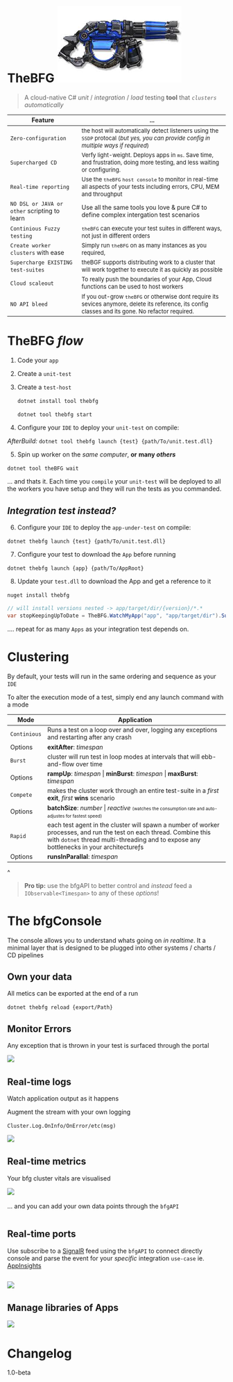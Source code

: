 <div><h1>TheBFG
<img src="thebfg.png"/>
</h1>
</div> 

> A cloud-native C#  *unit* / *integration* / *load* testing **tool** that *`clusters`* *automatically*


Feature | ...
-|-
`Zero-configuration` | <font size=2> the host will automatically detect listeners using the `SSDP` protocal (*but yes, you can provide config in multiple ways if required*)</font>
`Supercharged CD` | <font size=2>Verfy light-weight. Deploys apps in `ms`. Save time, and frustration, doing more testing, and less waiting or configuring.</font>
`Real-time reporting` | <font size=2>Use the `theBFG` `host console` to monitor in real-time all aspects of your tests including errors, CPU, MEM and throughput</font>
`NO DSL or JAVA or other` scripting to learn | Use all the same tools you love & pure C# to define complex intergation test scenarios</font>
`Continious Fuzzy testing` |<font size=2> `theBFG` can execute your test suites in different ways, not just in different orders</font>
`Create worker clusters` with ease | <font size=2>Simply run `theBFG` on as many instances as you required, 
`Supercharge EXISTING test-suites` | <font size=2>theBGF supports distributing work to a cluster that will work together to execute it as quickly as possible</font>
`Cloud scaleout` | <font size=2>To really push the boundaries of your App, Cloud functions can be used to host workers</font>
`NO API bleed` | <font size=2>If you out-grow `theBFG` or otherwise dont require its sevices anymore, delete its reference, its config classes and its gone. No refactor required.</font>


# TheBFG *flow*

1. Code your `app`

2. Create a `unit-test`

3. Create a `test-host`

    `dotnet install tool thebfg`

    `dotnet tool thebfg start`

5. Configure your `IDE` to deploy your `unit-test` on compile:
   
*AfterBuild:* `dotnet tool thebfg launch {test} {path/To/unit.test.dll}`

5. Spin up worker on the *same computer*, **or** **many *others***
   
`dotnet tool theBFG wait`

... and thats it. Each time you `compile` your `unit-test` will be deployed to all the workers you have setup and they will run the tests as you commanded.

*<h2>Integration test instead?</h2>*

6. Configure your `IDE` to deploy the  `app-under-test` on compile:
   
`dotnet thebfg launch {test} {path/To/unit.test.dll}`

7. Configure your test to download the `App` before running
 
`dotnet thebfg launch {app} {path/To/AppRoot}`

8. Update your `test.dll` to download the App and get a reference to it

`nuget install thebfg`

```c#
// will install versions nested -> app/target/dir/{version}/*.*
var stopKeepingUpToDate = TheBFG.WatchMyApp("app", "app/target/dir").Subscribe(); 
```

....
repeat for as many `Apps` as your integration test depends on.

# Clustering

By default, your tests will run in the same ordering and sequence as your `IDE`

To alter the execution mode of a test, simply end any launch command with a mode

Mode | Application
-|-
`Continious` | Runs a test on a loop over and over, logging any exceptions and restarting after any crash
  Options| **exitAfter**: *timespan* 
`Burst` | cluster will run test in loop modes at intervals that will ebb-and-flow over time
Options | **rampUp**: *timespan* \| **minBurst**: *timespan* \| **maxBurst**: *timespan*
`Compete` | makes the cluster work through an entire test-suite in a *first* **exit**, *first* **wins** scenario
Options | **batchSize**: *number* \| *reactive* <font size=1>(watches the consumption rate and auto-adjustes for fastest speed)</font>
`Rapid` | each test agent in the cluster will spawn a number of worker processes, and run the test on each thread. Combine this with `dotnet` thread multi-threading and to expose any bottlenecks in your architectureƒs
  Options| **runsInParallal**: *timespan* 
  ^
> **Pro tip:** use the bfgAPI to better control and *instead* feed a `IObservable<Timespan>` to any of these *options*!

# The bfgConsole

The console allows you to understand whats going on *in realtime*. It a minimal layer that is designed to be plugged into other systems / charts / CD pipelines

## Own your data

All metics can be exported at the end of a run

`dotnet thebfg reload {export/Path}`

## Monitor Errors

Any exception that is thrown in your test is surfaced through the portal

<img src=broken.jpg>

## Real-time logs

Watch application output as it happens

Augment the stream with your own logging

`Cluster.Log.OnInfo/OnError/etc(msg)`

<img src=broken.jpg>

## Real-time metrics

Your bfg cluster vitals are visualised

<img src=broken.jpg>

 ... and you can add your own data points through the `bfgAPI`

 ```
 ```

## Real-time ports 

Use subscribe to a [SignalR](http://dotnet.microsoft.com/) feed using the `bfgAPI` to connect directly console and parse the event for your *specific* integration `use-case` ie. [AppInsights](http://azure.microsoft.com/)


```
```

<img src=broken.jpg>

## Manage libraries of Apps

<img src=broken.jpg>

# Changelog
1.0-beta